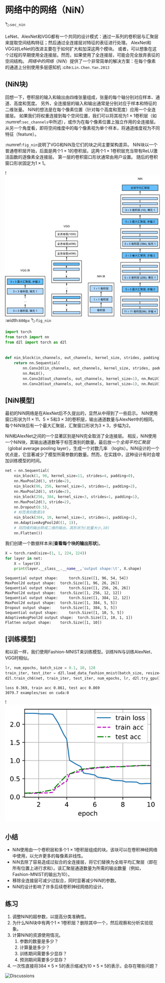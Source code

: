 # 网络中的网络（NiN）
:label:`sec_nin`

LeNet、AlexNet和VGG都有一个共同的设计模式：通过一系列的卷积层与汇聚层来提取空间结构特征；然后通过全连接层对特征的表征进行处理。
AlexNet和VGG对LeNet的改进主要在于如何扩大和加深这两个模块。
或者，可以想象在这个过程的早期使用全连接层。然而，如果使用了全连接层，可能会完全放弃表征的空间结构。
*网络中的网络*（*NiN*）提供了一个非常简单的解决方案：在每个像素的通道上分别使用多层感知机 :cite:`Lin.Chen.Yan.2013`

## (**NiN块**)

回想一下，卷积层的输入和输出由四维张量组成，张量的每个轴分别对应样本、通道、高度和宽度。
另外，全连接层的输入和输出通常是分别对应于样本和特征的二维张量。
NiN的想法是在每个像素位置（针对每个高度和宽度）应用一个全连接层。
如果我们将权重连接到每个空间位置，我们可以将其视为$1\times 1$卷积层（如 :numref:`sec_channels`中所述），或作为在每个像素位置上独立作用的全连接层。
从另一个角度看，即将空间维度中的每个像素视为单个样本，将通道维度视为不同特征（feature）。

 :numref:`fig_nin`说明了VGG和NiN及它们的块之间主要架构差异。
NiN块以一个普通卷积层开始，后面是两个$1 \times 1$的卷积层。这两个$1 \times 1$卷积层充当带有ReLU激活函数的逐像素全连接层。
第一层的卷积窗口形状通常由用户设置。
随后的卷积窗口形状固定为$1 \times 1$。

!<img src="img/nin.svg" alt="对比 VGG 和 NiN 及它们的块之间主要架构差异。">
:width:`600px`
:label:`fig_nin`



```python
import torch
from torch import nn
from d2l import torch as d2l


def nin_block(in_channels, out_channels, kernel_size, strides, padding):
    return nn.Sequential(
        nn.Conv2d(in_channels, out_channels, kernel_size, strides, padding),
        nn.ReLU(),
        nn.Conv2d(out_channels, out_channels, kernel_size=1), nn.ReLU(),
        nn.Conv2d(out_channels, out_channels, kernel_size=1), nn.ReLU())
```

## [**NiN模型**]

最初的NiN网络是在AlexNet后不久提出的，显然从中得到了一些启示。
NiN使用窗口形状为$11\times 11$、$5\times 5$和$3\times 3$的卷积层，输出通道数量与AlexNet中的相同。
每个NiN块后有一个最大汇聚层，汇聚窗口形状为$3\times 3$，步幅为2。

NiN和AlexNet之间的一个显著区别是NiN完全取消了全连接层。
相反，NiN使用一个NiN块，其输出通道数等于标签类别的数量。最后放一个*全局平均汇聚层*（global average pooling layer），生成一个对数几率	（logits）。NiN设计的一个优点是，它显著减少了模型所需参数的数量。然而，在实践中，这种设计有时会增加训练模型的时间。



```python
net = nn.Sequential(
    nin_block(1, 96, kernel_size=11, strides=4, padding=0),
    nn.MaxPool2d(3, stride=2),
    nin_block(96, 256, kernel_size=5, strides=1, padding=2),
    nn.MaxPool2d(3, stride=2),
    nin_block(256, 384, kernel_size=3, strides=1, padding=1),
    nn.MaxPool2d(3, stride=2),
    nn.Dropout(0.5),
    # 标签类别数是10
    nin_block(384, 10, kernel_size=3, strides=1, padding=1),
    nn.AdaptiveAvgPool2d((1, 1)),
    # 将四维的输出转成二维的输出，其形状为(批量大小,10)
    nn.Flatten())
```

我们创建一个数据样本来[**查看每个块的输出形状**]。



```python
X = torch.rand(size=(1, 1, 224, 224))
for layer in net:
    X = layer(X)
    print(layer.__class__.__name__,'output shape:\t', X.shape)
```

    Sequential output shape:	 torch.Size([1, 96, 54, 54])
    MaxPool2d output shape:	 torch.Size([1, 96, 26, 26])
    Sequential output shape:	 torch.Size([1, 256, 26, 26])
    MaxPool2d output shape:	 torch.Size([1, 256, 12, 12])
    Sequential output shape:	 torch.Size([1, 384, 12, 12])
    MaxPool2d output shape:	 torch.Size([1, 384, 5, 5])
    Dropout output shape:	 torch.Size([1, 384, 5, 5])
    Sequential output shape:	 torch.Size([1, 10, 5, 5])
    AdaptiveAvgPool2d output shape:	 torch.Size([1, 10, 1, 1])
    Flatten output shape:	 torch.Size([1, 10])


## [**训练模型**]

和以前一样，我们使用Fashion-MNIST来训练模型。训练NiN与训练AlexNet、VGG时相似。



```python
lr, num_epochs, batch_size = 0.1, 10, 128
train_iter, test_iter = d2l.load_data_fashion_mnist(batch_size, resize=224)
d2l.train_ch6(net, train_iter, test_iter, num_epochs, lr, d2l.try_gpu())
```

    loss 0.369, train acc 0.861, test acc 0.869
    3079.7 examples/sec on cuda:0



    
!<img src="chapter_convolutional-modern/nin_files/nin_7_1.svg" alt="svg">
    


## 小结

* NiN使用由一个卷积层和多个$1\times 1$卷积层组成的块。该块可以在卷积神经网络中使用，以允许更多的每像素非线性。
* NiN去除了容易造成过拟合的全连接层，将它们替换为全局平均汇聚层（即在所有位置上进行求和）。该汇聚层通道数量为所需的输出数量（例如，Fashion-MNIST的输出为10）。
* 移除全连接层可减少过拟合，同时显著减少NiN的参数。
* NiN的设计影响了许多后续卷积神经网络的设计。

## 练习

1. 调整NiN的超参数，以提高分类准确性。
1. 为什么NiN块中有两个$1\times 1$卷积层？删除其中一个，然后观察和分析实验现象。
1. 计算NiN的资源使用情况。
    1. 参数的数量是多少？
    1. 计算量是多少？
    1. 训练期间需要多少显存？
    1. 预测期间需要多少显存？
1. 一次性直接将$384 \times 5 \times 5$的表示缩减为$10 \times 5 \times 5$的表示，会存在哪些问题？


<img src="https://discuss.d2l.ai/t/1869" alt="Discussions">


